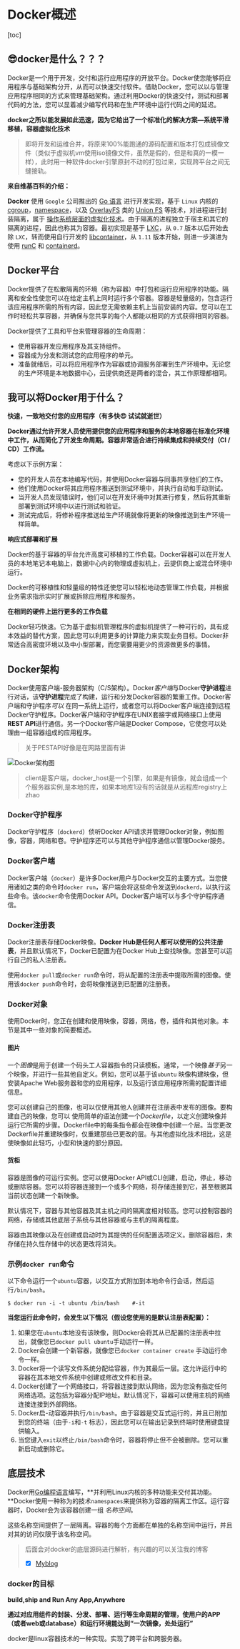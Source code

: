 # Docker概述

[toc]

## 😎docker是什么？？？

Docker是一个用于开发，交付和运行应用程序的开放平台。Docker使您能够将应用程序与基础架构分开，从而可以快速交付软件。借助Docker，您可以以与管理应用程序相同的方式来管理基础架构。通过利用Docker的快速交付，测试和部署代码的方法，您可以显着减少编写代码和在生产环境中运行代码之间的延迟。

**docker之所以能发展如此迅速，因为它给出了一个标准化的解决方案—系统平滑移植，容器虚拟化技术**

> 即将开发和运维合并，将原来100%能跑通的源码配置和版本打包成镜像文件（类似于虚拟机vm使用iso镜像文件，虽然是假的，但是和真的一模一样），此时用一种软件docker引擎原封不动的打包过来，实现跨平台之间无缝接轨。

**来自维基百科的介绍：**

**Docker** 使用 `Google` 公司推出的 [Go 语言](https://golang.google.cn/) 进行开发实现，基于 `Linux` 内核的 [cgroup](https://zh.wikipedia.org/wiki/Cgroups)，[namespace](https://en.wikipedia.org/wiki/Linux_namespaces)，以及 [OverlayFS](https://docs.docker.com/storage/storagedriver/overlayfs-driver/) 类的 [Union FS](https://en.wikipedia.org/wiki/Union_mount) 等技术，对进程进行封装隔离，属于 [操作系统层面的虚拟化技术](https://en.wikipedia.org/wiki/Operating-system-level_virtualization)。由于隔离的进程独立于宿主和其它的隔离的进程，因此也称其为容器。最初实现是基于 [LXC](https://linuxcontainers.org/lxc/introduction/)，从 `0.7` 版本以后开始去除 `LXC`，转而使用自行开发的 [libcontainer](https://github.com/docker/libcontainer)，从 `1.11` 版本开始，则进一步演进为使用 [runC](https://github.com/opencontainers/runc) 和 [containerd](https://github.com/containerd/containerd)。



## Docker平台

Docker提供了在松散隔离的环境（称为容器）中打包和运行应用程序的功能。隔离和安全性使您可以在给定主机上同时运行多个容器。容器是轻量级的，包含运行该应用程序所需的所有内容，因此您无需依赖主机上当前安装的内容。您可以在工作时轻松共享容器，并确保与您共享的每个人都能以相同的方式获得相同的容器。

Docker提供了工具和平台来管理容器的生命周期：

- 使用容器开发应用程序及其支持组件。
- 容器成为分发和测试您的应用程序的单元。
- 准备就绪后，可以将应用程序作为容器或协调服务部署到生产环境中。无论您的生产环境是本地数据中心，云提供商还是两者的混合，其工作原理都相同。



## 我可以将Docker用于什么？

**快速，一致地交付您的应用程序（有多快😍 试试就逝世）**

**Docker通过允许开发人员使用提供您的应用程序和服务的本地容器在标准化环境中工作，从而简化了开发生命周期。容器非常适合进行持续集成和持续交付（CI / CD）工作流。**

考虑以下示例方案：

- 您的开发人员在本地编写代码，并使用Docker容器与同事共享他们的工作。
- 他们使用Docker将其应用程序推送到测试环境中，并执行自动和手动测试。
- 当开发人员发现错误时，他们可以在开发环境中对其进行修复，然后将其重新部署到测试环境中以进行测试和验证。
- 测试完成后，将修补程序推送给生产环境就像将更新的映像推送到生产环境一样简单。

**响应式部署和扩展**

Docker的基于容器的平台允许高度可移植的工作负载。Docker容器可以在开发人员的本地笔记本电脑上，数据中心内的物理或虚拟机上，云提供商上或混合环境中运行。

Docker的可移植性和轻量级的特性还使您可以轻松地动态管理工作负载，并根据业务需求指示实时扩展或拆除应用程序和服务。

**在相同的硬件上运行更多的工作负载**

Docker轻巧快速。它为基于虚拟机管理程序的虚拟机提供了一种可行的，具有成本效益的替代方案，因此您可以利用更多的计算能力来实现业务目标。Docker非常适合高密度环境以及中小型部署，而您需要用更少的资源做更多的事情。

## Docker架构

Docker使用客户端-服务器架构（C/S架构）。Docker*客户端*与Docker**守护进程**进行对话，该**守护进程**完成了构建，运行和分发Docker容器的繁重工作。Docker客户端和守护程序*可以* 在同一系统上运行，或者您可以将Docker客户端连接到远程Docker守护程序。Docker客户端和守护程序在UNIX套接字或网络接口上使用**REST API**进行通信。另一个Docker客户端是Docker Compose，它使您可以处理由一组容器组成的应用程序。

> 关于PESTAPI好像是在网路里面有讲

![Docker架构图](https://dockerdocs.cn/images/architecture.svg)

> client是客户端，docker_host是一个引擎，如果是有镜像，就会组成一个个服务器实例,是本地的库，如果本地库1没有的话就是从远程库registry上zhao



### Docker守护程序

Docker守护程序（`dockerd`）侦听Docker API请求并管理Docker对象，例如图像，容器，网络和卷。守护程序还可以与其他守护程序通信以管理Docker服务。



### Docker客户端

Docker客户端（`docker`）是许多Docker用户与Docker交互的主要方式。当您使用诸如之类的命令时`docker run`，客户端会将这些命令发送到`dockerd`，以执行这些命令。该`docker`命令使用Docker API。Docker客户端可以与多个守护程序通信。



### Docker注册表

Docker注册表存储Docker映像。**Docker Hub是任何人都可以使用的公共注册表**，并且默认情况下，Docker已配置为在Docker Hub上查找映像。您甚至可以运行自己的私人注册表。

使用`docker pull`或`docker run`命令时，将从配置的注册表中提取所需的图像。使用该`docker push`命令时，会将映像推送到已配置的注册表。



### Docker对象

使用Docker时，您正在创建和使用映像，容器，网络，卷，插件和其他对象。本节是其中一些对象的简要概述。

#### 图片

一个*图像*是用于创建一个码头工人容器指令的只读模板。通常，一个映像*基于*另一个映像，并进行一些其他自定义。例如，您可以基于该`ubuntu` 映像构建映像，但安装Apache Web服务器和您的应用程序，以及运行该应用程序所需的配置详细信息。

您可以创建自己的图像，也可以仅使用其他人创建并在注册表中发布的图像。要构建自己的映像，您可以 使用简单的语法创建一个*Dockerfile*，以定义创建映像并运行它所需的步骤。Dockerfile中的每条指令都会在映像中创建一个层。当您更改Dockerfile并重建映像时，仅重建那些已更改的层。与其他虚拟化技术相比，这是使映像如此轻巧，小型和快速的部分原因。

#### 货柜

容器是图像的可运行实例。您可以使用Docker API或CLI创建，启动，停止，移动或删除容器。您可以将容器连接到一个或多个网络，将存储连接到它，甚至根据其当前状态创建一个新映像。

默认情况下，容器与其他容器及其主机之间的隔离度相对较高。您可以控制容器的网络，存储或其他底层子系统与其他容器或与主机的隔离程度。

容器由其映像以及在创建或启动时为其提供的任何配置选项定义。删除容器后，未存储在持久性存储中的状态更改将消失。



### 示例`docker run`命令

以下命令运行一个`ubuntu`容器，以交互方式附加到本地命令行会话，然后运行`/bin/bash`。

```
$ docker run -i -t ubuntu /bin/bash    #-it
```

**当您运行此命令时，会发生以下情况（假设您使用的是默认注册表配置）：**

1. 如果您在`ubuntu`本地没有该映像，则Docker会将其从已配置的注册表中拉出，就像您已`docker pull ubuntu`手动运行一样。
2. Docker会创建一个新容器，就像您已`docker container create` 手动运行命令一样。
3. Docker将一个读写文件系统分配给容器，作为其最后一层。这允许运行中的容器在其本地文件系统中创建或修改文件和目录。
4. Docker创建了一个网络接口，将容器连接到默认网络，因为您没有指定任何网络选项。这包括为容器分配IP地址。默认情况下，容器可以使用主机的网络连接连接到外部网络。
5. Docker启-动容器并执行`/bin/bash`。由于容器是交互式运行的，并且已附加到您的终端（由于`-i`和`-t` 标志），因此您可以在输出记录到终端时使用键盘提供输入。
6. 当您键入`exit`以终止`/bin/bash`命令时，容器将停止但不会被删除。您可以重新启动或删除它。



## 底层技术

Docker用[Go编程语言](https://golang.org/)编写，**并利用Linux内核的多种功能来交付其功能。**Docker使用一种称为的技术`namespaces`来提供称为容器的隔离工作区。运行容器时，Docker会为该容器创建一组 *名称空间*。

这些名称空间提供了一层隔离。容器的每个方面都在单独的名称空间中运行，并且对其的访问仅限于该名称空间。

> 后面会对docker的底层源码进行解析，有兴趣的可以关注我的博客
>
> + [x] [Myblog](http://nsddd.top)



### docker的目标

**build,ship and Run Any App,Anywhere**

**通过对应用组件的封装、分发、部署、运行等生命周期的管理，使用户的APP（或者web或database）和运行环境能达到“一次镜像，处处运行”**

docker是linux容器技术的一种实现。实现了跨平台和跨服务器。


